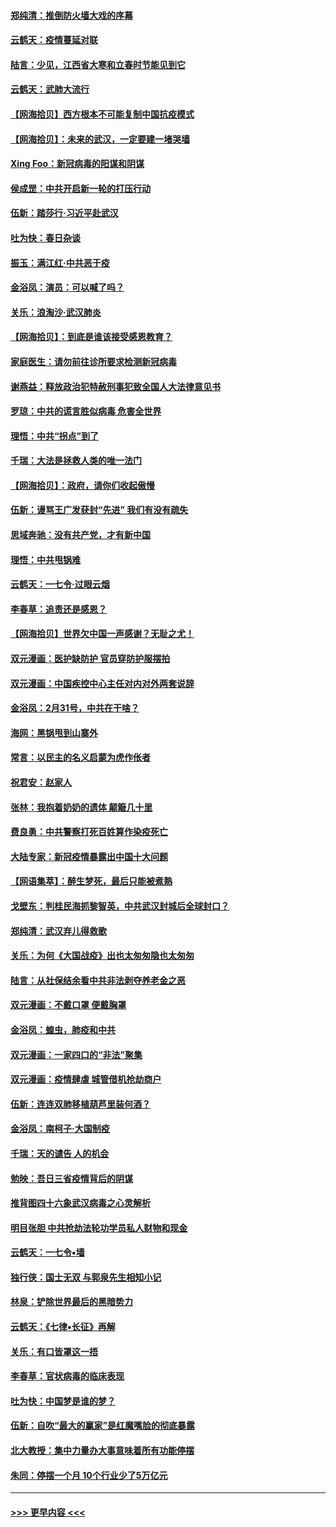 #### [郑纯清：推倒防火墙大戏的序幕](../pages/nsc993/n11940838.md?t=03150802) 
#### [云鹤天：疫情蔓延对联](../pages/nsc993/n11940579.md?t=03150802) 
#### [陆言：少见，江西省大寒和立春时节能见到它](../pages/nsc993/n11939983.md?t=03150802) 
#### [云鹤天：武肺大流行](../pages/nsc993/n11939902.md?t=03150802) 
#### [【网海拾贝】西方根本不可能复制中国抗疫模式](../pages/nsc993/n11939725.md?t=03150802) 
#### [【网海拾贝】：未来的武汉，一定要建一堵哭墙](../pages/nsc993/n11938684.md?t=03150802) 
#### [Xing Foo：新冠病毒的阳谋和阴谋](../pages/nsc993/n11936086.md?t=03150802) 
#### [侯成罡：中共开启新一轮的打压行动](../pages/nsc993/n11935730.md?t=03150802) 
#### [伍新：踏莎行‧习近平赴武汉](../pages/nsc993/n11935157.md?t=03150802) 
#### [吐为快：春日杂谈](../pages/nsc993/n11934776.md?t=03150802) 
#### [振玉：满江红‧中共恶于疫](../pages/nsc993/n11934647.md?t=03150802) 
#### [金浴凤：演员：可以喊了吗？](../pages/nsc993/n11934602.md?t=03150802) 
#### [关乐：浪淘沙·武汉肺炎](../pages/nsc993/n11931792.md?t=03150802) 
#### [【网海拾贝】：到底是谁该接受感恩教育？](../pages/nsc993/n11931552.md?t=03150802) 
#### [家庭医生：请勿前往诊所要求检测新冠病毒](../pages/nsc993/n11929190.md?t=03150802) 
#### [谢燕益：释放政治犯特赦刑事犯致全国人大法律意见书](../pages/nsc993/n11928978.md?t=03150802) 
#### [罗琼：中共的谎言胜似病毒 危害全世界](../pages/nsc993/n11922636.md?t=03150802) 
#### [理悟：中共“拐点”到了](../pages/nsc993/n11928496.md?t=03150802) 
#### [千瑞：大法是拯救人类的唯一法门](../pages/nsc993/n11927637.md?t=03150802) 
#### [【网海拾贝】：政府，请你们收起傲慢](../pages/nsc993/n11926932.md?t=03150802) 
#### [伍新：谩骂王广发获封“先进” 我们有没有疏失](../pages/nsc993/n11926101.md?t=03150802) 
#### [思域奔驰：没有共产党，才有新中国](../pages/nsc993/n11926058.md?t=03150802) 
#### [理悟：中共甩锅难](../pages/nsc993/n11925355.md?t=03150802) 
#### [云鹤天：一七令·过眼云烟](../pages/nsc993/n11925284.md?t=03150802) 
#### [李春草：追责还是感恩？](../pages/nsc993/n11925274.md?t=03150802) 
#### [【网海拾贝】世界欠中国一声感谢？无耻之尤！](../pages/nsc993/n11925239.md?t=03150802) 
#### [双元漫画：医护缺防护 官员穿防护服摆拍](../pages/nsc993/n11923899.md?t=03150802) 
#### [双元漫画：中国疾控中心主任对内对外两套说辞](../pages/nsc993/n11921994.md?t=03150802) 
#### [金浴凤：2月31号，中共在干啥？](../pages/nsc993/n11922706.md?t=03150802) 
#### [海网：黑锅甩到山寨外](../pages/nsc993/n11922688.md?t=03150802) 
#### [常言：以民主的名义启蒙为虎作伥者](../pages/nsc993/n11922217.md?t=03150802) 
#### [祝君安：赵家人](../pages/nsc993/n11922209.md?t=03150802) 
#### [张林：我抱着奶奶的遗体 颠簸几十里](../pages/nsc993/n11920945.md?t=03150802) 
#### [费良勇：中共警察打死百姓算作染疫死亡](../pages/nsc993/n11919264.md?t=03150802) 
#### [大陆专家：新冠疫情暴露出中国十大问题](../pages/nsc993/n11919187.md?t=03150802) 
#### [【网语集萃】：醉生梦死，最后只能被煮熟](../pages/nsc993/n11918994.md?t=03150802) 
#### [戈壁东：判桂民海抓黎智英，中共武汉封城后全球封口？](../pages/nsc993/n11917982.md?t=03150802) 
#### [郑纯清：武汉弃儿得救歌](../pages/nsc993/n11917881.md?t=03150802) 
#### [关乐：为何《大国战疫》出也太匆匆隐也太匆匆](../pages/nsc993/n11917792.md?t=03150802) 
#### [陆言：从社保结余看中共非法剥夺养老金之恶](../pages/nsc993/n11917084.md?t=03150802) 
#### [双元漫画：不戴口罩 便戴胸罩](../pages/nsc993/n11916447.md?t=03150802) 
#### [金浴凤：蝗虫，肺疫和中共](../pages/nsc993/n11916904.md?t=03150802) 
#### [双元漫画：一家四口的“非法”聚集](../pages/nsc993/n11916378.md?t=03150802) 
#### [双元漫画：疫情肆虐 城管借机抢劫商户](../pages/nsc993/n11916310.md?t=03150802) 
#### [伍新：连连双肺移植葫芦里装何酒？](../pages/nsc993/n11913667.md?t=03150802) 
#### [金浴凤：南柯子·大国制疫](../pages/nsc993/n11913657.md?t=03150802) 
#### [千瑞：天的谴告  人的机会](../pages/nsc993/n11913309.md?t=03150802) 
#### [勉映：吾日三省疫情背后的阴谋](../pages/nsc993/n11913079.md?t=03150802) 
#### [推背图四十六象武汉病毒之心灵解析](../pages/nsc993/n11911761.md?t=03150802) 
#### [明目张胆 中共抢劫法轮功学员私人财物和现金](../pages/nsc993/n11910262.md?t=03150802) 
#### [云鹤天：一七令▪墙](../pages/nsc993/n11910627.md?t=03150802) 
#### [独行侠：国士无双 与郭泉先生相知小记](../pages/nsc993/n11910613.md?t=03150802) 
#### [林泉：铲除世界最后的黑暗势力](../pages/nsc993/n11909320.md?t=03150802) 
#### [云鹤天：《七律▪长征》再解](../pages/nsc993/n11909327.md?t=03150802) 
#### [关乐：有口皆罩这一捂](../pages/nsc993/n11908393.md?t=03150802) 
#### [李春草：官状病毒的临床表现](../pages/nsc993/n11908339.md?t=03150802) 
#### [吐为快：中国梦是谁的梦？](../pages/nsc993/n11906564.md?t=03150802) 
#### [伍新：自吹“最大的赢家”是红魔嘴脸的彻底暴露](../pages/nsc993/n11906407.md?t=03150802) 
#### [北大教授：集中力量办大事意味着所有功能停摆](../pages/nsc993/n11904800.md?t=03150802) 
#### [朱同：停摆一个月 10个行业少了5万亿元](../pages/nsc993/n11904498.md?t=03150802) 

----
#### [ >>> 更早内容 <<< ](../indexes/nsc993-earlier.md)
